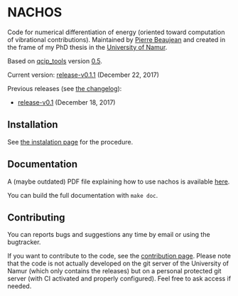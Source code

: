 # NACHOS

Code for numerical differentiation of energy (oriented toward computation of vibrational contributions).
Maintained by [Pierre Beaujean](pierre.beaujean@unamur.be) and created in the frame of my PhD thesis in the [University of Namur](https://www.unamur.be).

Based on [qcip_tools](https://gitlab.unamur.be/pierre.beaujean/qcip_tools) version [0.5](https://gitlab.unamur.be/pierre.beaujean/qcip_tools/tree/release-v0.5).

<!-- STABLE: -->
Current version: [release-v0.1.1](https://gitlab.unamur.be/pierre.beaujean/nachos/tree/release-v0.1.1) (December 22, 2017)

Previous releases (see [the changelog](./CHANGELOG.md)):
<!-- PREVIOUS: -->
+  [release-v0.1](https://gitlab.unamur.be/pierre.beaujean/nachos/tree/release-v0.1) (December 18, 2017)


## Installation

See [the instalation page](./documentation/source/install.rst) for the procedure.

## Documentation

A (maybe outdated) PDF file explaining how to use nachos is available [here](./documentation/source/nachos-howto.pdf).

You can build the full documentation with `make doc`.

## Contributing

You can reports bugs and suggestions any time by email or using the bugtracker.

If you want to contribute to the code, see the [contribution page](./documentation/source/contributing.rst). 
Please note that the code is not actually developed on the git server of the University of Namur (which only contains the releases) but on a personal protected git server (with CI activated and properly configured). 
Feel free to ask access if needed.
